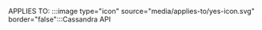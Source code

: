 APPLIES TO: :::image type="icon" source="media/applies-to/yes-icon.svg" border="false":::Cassandra API
